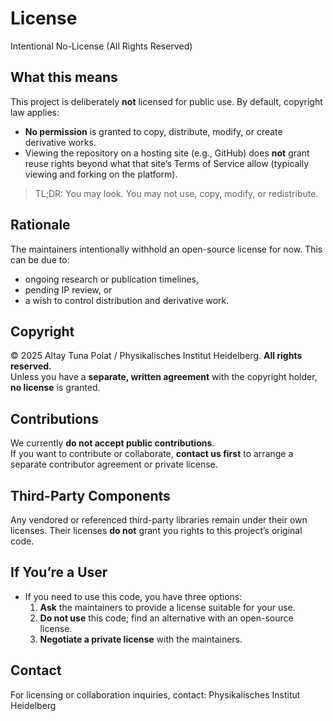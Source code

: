 # License
Intentional No-License (All Rights Reserved)
## What this means
This project is deliberately **not** licensed for public use. By default, copyright law applies:
- **No permission** is granted to copy, distribute, modify, or create derivative works.
- Viewing the repository on a hosting site (e.g., GitHub) does **not** grant reuse rights beyond what that site’s Terms of Service allow (typically viewing and forking on the platform).

> TL;DR: You may look. You may not use, copy, modify, or redistribute.

## Rationale
The maintainers intentionally withhold an open-source license for now. This can be due to:
- ongoing research or publication timelines,
- pending IP review, or
- a wish to control distribution and derivative work.

## Copyright
© 2025 Altay Tuna Polat / Physikalisches Institut Heidelberg. **All rights reserved.**  
Unless you have a **separate, written agreement** with the copyright holder, **no license** is granted.

## Contributions
We currently **do not accept public contributions**.  
If you want to contribute or collaborate, **contact us first** to arrange a separate contributor agreement or private license.

## Third-Party Components
Any vendored or referenced third-party libraries remain under their own licenses. Their licenses **do not** grant you rights to this project’s original code.

## If You’re a User
- If you need to use this code, you have three options:
  1. **Ask** the maintainers to provide a license suitable for your use.
  2. **Do not use** this code; find an alternative with an open-source license.
  3. **Negotiate a private license** with the maintainers.

## Contact
For licensing or collaboration inquiries, contact: Physikalisches Institut Heidelberg